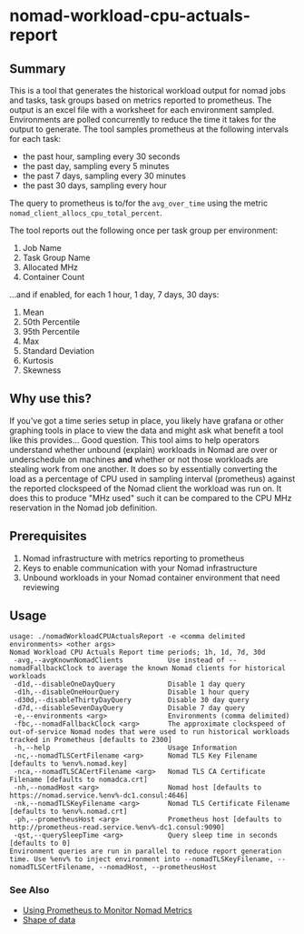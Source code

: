 # nomad-workload-cpu-actuals-report

## Summary

This is a tool that generates the historical workload output for nomad jobs and tasks, task groups based on metrics reported to prometheus. The output is an excel file with a worksheet for each environment sampled. Environments are polled concurrently to reduce the time it takes for the output to generate. The tool samples prometheus at the following intervals for each task:

- the past hour, sampling every 30 seconds
- the past day, sampling every 5 minutes
- the past 7 days, sampling every 30 minutes
- the past 30 days, sampling every hour

The query to prometheus is to/for the `avg_over_time` using the metric `nomad_client_allocs_cpu_total_percent`.

The tool reports out the following once per task group per environment:

1. Job Name
2. Task Group Name
3. Allocated MHz
4. Container Count

...and if enabled, for each 1 hour, 1 day, 7 days, 30 days:

1. Mean
2. 50th Percentile
3. 95th Percentile
4. Max
5. Standard Deviation
6. Kurtosis
7. Skewness

## Why use this?

If you've got a time series setup in place, you likely have grafana or other graphing tools in place to view the data and might ask what benefit a tool like this provides... Good question. This tool aims to help operators understand whether unbound (explain) workloads in Nomad are over or underschedule on machines **and** whether or not those workloads are stealing work from one another. It does so by essentially converting the load as a percentage of CPU used in sampling interval (prometheus) against the reported clockspeed of the Nomad client the workload was run on. It does this to produce "MHz used" such it can be compared to the CPU MHz reservation in the Nomad job definition.

## Prerequisites

1. Nomad infrastructure with metrics reporting to prometheus
2. Keys to enable communication with your Nomad infrastructure
3. Unbound workloads in your Nomad container environment that need reviewing

## Usage

```
usage: ./nomadWorkloadCPUActualsReport -e <comma delimited environments> <other args>
Nomad Workload CPU Actuals Report time periods; 1h, 1d, 7d, 30d
 -avg,--avgKnownNomadClients           Use instead of --nomadFallbackClock to average the known Nomad clients for historical workloads
 -d1d,--disableOneDayQuery             Disable 1 day query
 -d1h,--disableOneHourQuery            Disable 1 hour query
 -d30d,--disableThirtyDayQuery         Disable 30 day query
 -d7d,--disableSevenDayQuery           Disable 7 day query
 -e,--environments <arg>               Environments (comma delimited)
 -fbc,--nomadFallbackClock <arg>       The approximate clockspeed of out-of-service Nomad nodes that were used to run historical workloads tracked in Prometheus [defaults to 2300]
 -h,--help                             Usage Information
 -nc,--nomadTLSCertFilename <arg>      Nomad TLS Key Filename [defaults to %env%.nomad.key]
 -nca,--nomadTLSCACertFilename <arg>   Nomad TLS CA Certificate Filename [defaults to nomadca.crt]
 -nh,--nomadHost <arg>                 Nomad host [defaults to https://nomad.service.%env%-dc1.consul:4646]
 -nk,--nomadTLSKeyFilename <arg>       Nomad TLS Certificate Filename [defaults to %env%.nomad.crt]
 -ph,--prometheusHost <arg>            Prometheus host [defaults to http://prometheus-read.service.%env%-dc1.consul:9090]
 -qst,--querySleepTime <arg>           Query sleep time in seconds [defaults to 0]
Environment queries are run in parallel to reduce report generation time. Use %env% to inject environment into --nomadTLSKeyFilename, --nomadTLSCertFilename, --nomadHost, --prometheusHost
```

### See Also

- [Using Prometheus to Monitor Nomad Metrics](https://www.nomadproject.io/guides/operations/monitoring-and-alerting/prometheus-metrics.html)
- [Shape of data](https://brownmath.com/stat/shape.htm)
